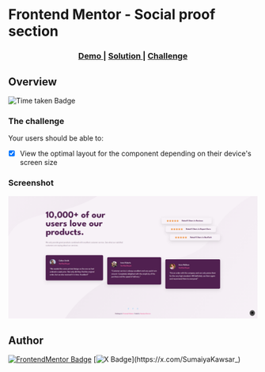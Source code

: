 # Frontend Mentor - Social proof section


<div align="center">
  <h3>
    <a href="https://sumaiyakawsar.github.io/frontend-mentor-challenges-using-react/#/project40">
      Demo
    </a>
    <span> | </span>
    <a href="https://github.com/sumaiyakawsar/frontend-mentor-challenges-using-react/tree/main/src/pages/40-social-proof-section">
      Solution
    </a>
    <span> | </span>
    <a href="https://www.frontendmentor.io/challenges/social-proof-section-6e0qTv_bA">
      Challenge
    </a>
  </h3>
</div>
 

 

## Overview

 ![Time taken Badge](https://img.shields.io/badge/Time_Taken-1hr_39m-6abecd?style=plastic) 

### The challenge

Your users should be able to:

- [x] View the optimal layout for the component depending on their device's screen size


### Screenshot

![Screenshot](../homepage/images/project40-social-proof-section.png)
 

## Author

[![FrontendMentor Badge](https://img.shields.io/badge/-_SumaiyaKawsar_-3F54A3?style=plastic&labelColor=3F54A3&logo=frontend-mentor&logoColor=white&link=https://www.frontendmentor.io/profile/sumaiyakawsar)](https://www.frontendmentor.io/profile/sumaiyakawsar) [![X Badge](https://img.shields.io/badge/-_SumaiyaKawsar_-black?style=plastic&labelColor=black&logo=X&logoColor=white&link=https://x.com/SumaiyaKawsar_)](https://x.com/SumaiyaKawsar_)